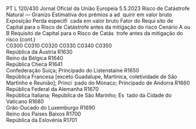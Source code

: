 PT  L 120/430 Jornal Oficial da União Europeia 5.5.2023
 Risco de Catástrofe Natural — Granizo  Estimativa dos 
prémios a ad ­
quirir em valor 
bruto  Exposição  Perda especifi ­
cada em valor 
bruto  Fator do Requi ­
sito de Capital 
para o Risco de 
Catástrofe antes 
da mitigação do 
risco  Cenário A ou B  Requisito de 
Capital para o 
Risco de Catás ­
trofe antes da 
mitigação do 
risco  (cont.)  
C0300  C0310  C0320  C0330  C0340  C0350  
República da Áustria  R1630  
Reino da Bélgica  R1640  
República Checa  R1641  
Confederação Suíça; Principado do Listenstaine  R1650  
República Francesa [exceto Guadalupe, Martinica, 
coletividade de São Martinho e Reunião]; Princi ­
pado do Mónaco; Principado de Andorra  R1660  
República Federal da Alemanha  R1670  
República Italiana; República de São Marinho; Es ­
tado da Cidade do Vaticano  R1680  
Grão-Ducado do Luxemburgo  R1690  
Reino dos Países Baixos  R1700  
República da Eslovénia  R1701